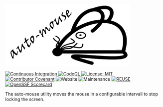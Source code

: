 <!--
SPDX-FileCopyrightText: 2023 Martin Helwig

SPDX-License-Identifier: MIT
-->

![auto-mouse](/src/main/resources/io/github/martinhelwig/utility/automouse/images/auto-mouse_github.png?raw=true "auto-mouse")

[![Continuous Integration](https://github.com/MartinHelwig/auto-mouse/actions/workflows/continous-integration.yml/badge.svg)](https://github.com/MartinHelwig/auto-mouse/actions/workflows/continous-integration.yml)
[![CodeQL](https://github.com/MartinHelwig/auto-mouse/actions/workflows/github-code-scanning/codeql/badge.svg)](https://github.com/MartinHelwig/auto-mouse/actions/workflows/github-code-scanning/codeql)
[![License: MIT](https://img.shields.io/badge/License-MIT-yellow.svg)](https://opensource.org/licenses/MIT)
[![Contributor Covenant](https://img.shields.io/badge/Contributor%20Covenant-2.0-4baaaa.svg)](code_of_conduct.md)
![Website](https://img.shields.io/website?down_color=red&down_message=offline&label=Website&logo=github%20pages&up_color=green&up_message=online&url=https%3A%2F%2FMartinHelwig.github.io%2Fauto-mouse)
![Maintenance](https://img.shields.io/maintenance/yes/2023?label=Maintained)
[![REUSE](https://img.shields.io/badge/REUSE-conform%20process-blue)](https://reuse.software/)
[![OpenSSF Scorecard](https://api.securityscorecards.dev/projects/github.com/MartinHelwig/auto-mouse/badge)](https://securityscorecards.dev/viewer/?uri=github.com/MartinHelwig/auto-mouse)

The auto-mouse utility moves the mouse in a configurable intervall to stop locking the screen.
